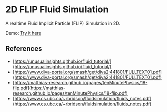 # 2D FLIP Fluid Simulation

A realtime Fluid Implicit Particle (FLIP) Simulation in 2D. 

Demo: [Try it here](https://noa-stratemeier.github.io/2d-flip-fluid-simulation/)

## References

- [https://unusualinsights.github.io/fluid_tutorial/](https://unusualinsights.github.io/fluid_tutorial/)
- [https://www.diva-portal.org/smash/get/diva2:441801/FULLTEXT01.pdf](https://www.diva-portal.org/smash/get/diva2:441801/FULLTEXT01.pdf)
- [https://matthias-research.github.io/pages/tenMinutePhysics/18-flip.pdf](https://matthias-research.github.io/pages/tenMinutePhysics/18-flip.pdf)
- [https://www.cs.ubc.ca/~rbridson/fluidsimulation/fluids_notes.pdf](https://www.cs.ubc.ca/~rbridson/fluidsimulation/fluids_notes.pdf)
